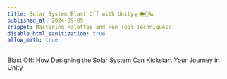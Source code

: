 ```yaml
---
title: Solar System Blast Off with Unity🛸🌨️🌊🪐
published_at: 2024-09-09
snippet: Mastering Palettes and Pen Tool Techniques!!
disable_html_sanitization: true
allow_math: true
---
```


Blast Off: How Designing the Solar System Can Kickstart Your Journey in Unity
